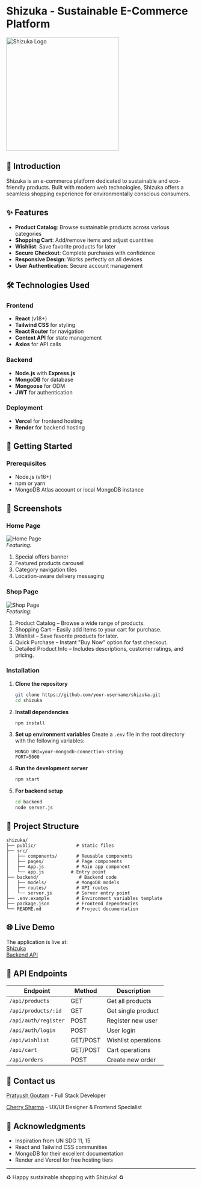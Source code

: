 # Shizuka - Sustainable E-Commerce Platform

<img src="https://static.vecteezy.com/system/resources/previews/000/554/815/non_2x/shopping-cart-vector-icon.jpg" alt="Shizuka Logo" width="300" height="300" />

## 🌱 Introduction

Shizuka is an e-commerce platform dedicated to sustainable and eco-friendly products. Built with modern web technologies, Shizuka offers a seamless shopping experience for environmentally conscious consumers.

## ✨ Features

- **Product Catalog**: Browse sustainable products across various categories
- **Shopping Cart**: Add/remove items and adjust quantities
- **Wishlist**: Save favorite products for later
- **Secure Checkout**: Complete purchases with confidence
- **Responsive Design**: Works perfectly on all devices
- **User Authentication**: Secure account management

## 🛠️ Technologies Used

### Frontend
- **React** (v18+)
- **Tailwind CSS** for styling
- **React Router** for navigation
- **Context API** for state management
- **Axios** for API calls

### Backend
- **Node.js** with **Express.js**
- **MongoDB** for database
- **Mongoose** for ODM
- **JWT** for authentication

### Deployment
- **Vercel** for frontend hosting
- **Render** for backend hosting

## 🚀 Getting Started

### Prerequisites
- Node.js (v16+)
- npm or yarn
- MongoDB Atlas account or local MongoDB instance

## 📸 Screenshots

### **Home Page**
![Home Page](https://i.imgur.com/HjwOImj.png)  
*Featuring:*
1. Special offers banner
2. Featured products carousel
3. Category navigation tiles
4. Location-aware delivery messaging

### **Shop Page**
![Shop Page](https://i.imgur.com/9jzCtiC.png)  
*Featuring:*
1. Product Catalog – Browse a wide range of products.
2. Shopping Cart – Easily add items to your cart for purchase.
3. Wishlist – Save favorite products for later.
4. Quick Purchase – Instant "Buy Now" option for fast checkout.
5. Detailed Product Info – Includes descriptions, customer ratings, and pricing.

### Installation

1. **Clone the repository**
   ```bash
   git clone https://github.com/your-username/shizuka.git
   cd shizuka
   ```

2. **Install dependencies**
   ```bash
   npm install
   ```

3. **Set up environment variables**
   Create a `.env` file in the root directory with the following variables:
   ```
   MONGO_URI=your-mongodb-connection-string
   PORT=5000
   ```
   
4. **Run the development server**
   ```bash
   npm start
   ```

5. **For backend setup**
   ```bash
   cd backend
   node server.js
   ```

## 📂 Project Structure

```
shizuka/
├── public/               # Static files
├── src/
│   ├── components/       # Reusable components
│   ├── pages/            # Page components
│   ├── App.js            # Main app component
│   └── app.js          # Entry point
├── backend/               # Backend code
│   ├── models/           # MongoDB models
│   ├── routes/           # API routes
│   └── server.js         # Server entry point
├── .env.example          # Environment variables template
├── package.json          # Frontend dependencies
└── README.md             # Project documentation
```

## 🌐 Live Demo

The application is live at:  
[Shizuka](https://shizuka-nine.vercel.app)  
[Backend API](https://shizuka-backend.onrender.com)

## 📝 API Endpoints

| Endpoint | Method | Description |
|----------|--------|-------------|
| `/api/products` | GET | Get all products |
| `/api/products/:id` | GET | Get single product |
| `/api/auth/register` | POST | Register new user |
| `/api/auth/login` | POST | User login |
| `/api/wishlist` | GET/POST | Wishlist operations |
| `/api/cart` | GET/POST | Cart operations |
| `/api/orders` | POST | Create new order |

## 📧 Contact us

[Pratyush Goutam](mailto:pratg5935@gmail.com)  - Full Stack Developer

[Cherry Sharma](mailto:5nov.pratyushg@gmail.com) - UX/UI Designer & Frontend Specialist

## 🙏 Acknowledgments

- Inspiration from UN SDG 11, 15
- React and Tailwind CSS communities
- MongoDB for their excellent documentation
- Render and Vercel for free hosting tiers

---

♻️ Happy sustainable shopping with Shizuka! ♻️
